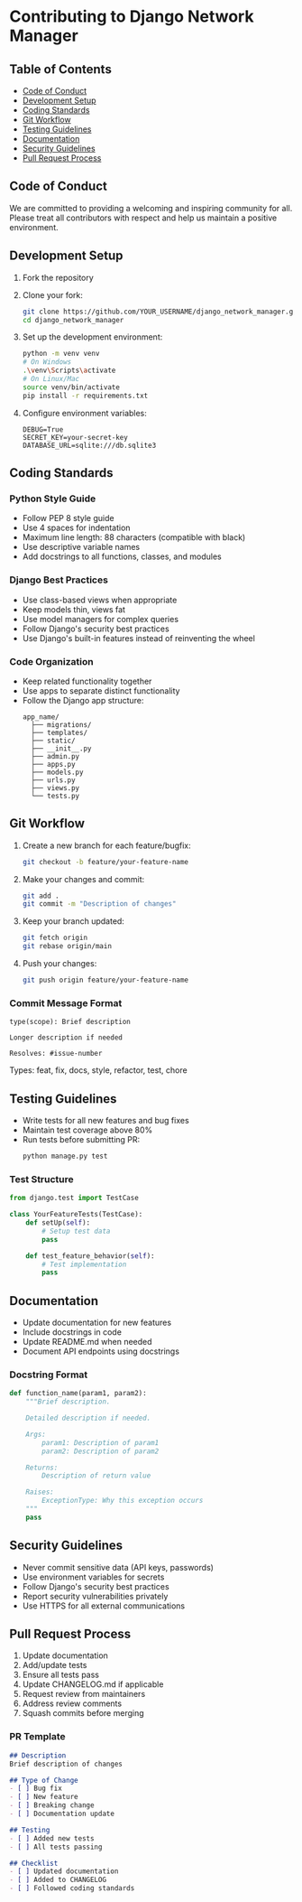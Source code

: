 # Contributing to Django Network Manager

## Table of Contents
- [Code of Conduct](#code-of-conduct)
- [Development Setup](#development-setup)
- [Coding Standards](#coding-standards)
- [Git Workflow](#git-workflow)
- [Testing Guidelines](#testing-guidelines)
- [Documentation](#documentation)
- [Security Guidelines](#security-guidelines)
- [Pull Request Process](#pull-request-process)

## Code of Conduct

We are committed to providing a welcoming and inspiring community for all. Please treat all contributors with respect and help us maintain a positive environment.

## Development Setup

1. Fork the repository
2. Clone your fork:
   ```bash
   git clone https://github.com/YOUR_USERNAME/django_network_manager.git
   cd django_network_manager
   ```

3. Set up the development environment:
   ```bash
   python -m venv venv
   # On Windows
   .\venv\Scripts\activate
   # On Linux/Mac
   source venv/bin/activate
   pip install -r requirements.txt
   ```

4. Configure environment variables:
   ```env
   DEBUG=True
   SECRET_KEY=your-secret-key
   DATABASE_URL=sqlite:///db.sqlite3
   ```

## Coding Standards

### Python Style Guide
- Follow PEP 8 style guide
- Use 4 spaces for indentation
- Maximum line length: 88 characters (compatible with black)
- Use descriptive variable names
- Add docstrings to all functions, classes, and modules

### Django Best Practices
- Use class-based views when appropriate
- Keep models thin, views fat
- Use model managers for complex queries
- Follow Django's security best practices
- Use Django's built-in features instead of reinventing the wheel

### Code Organization
- Keep related functionality together
- Use apps to separate distinct functionality
- Follow the Django app structure:
  ```
  app_name/
    ├── migrations/
    ├── templates/
    ├── static/
    ├── __init__.py
    ├── admin.py
    ├── apps.py
    ├── models.py
    ├── urls.py
    ├── views.py
    └── tests.py
  ```

## Git Workflow

1. Create a new branch for each feature/bugfix:
   ```bash
   git checkout -b feature/your-feature-name
   ```

2. Make your changes and commit:
   ```bash
   git add .
   git commit -m "Description of changes"
   ```

3. Keep your branch updated:
   ```bash
   git fetch origin
   git rebase origin/main
   ```

4. Push your changes:
   ```bash
   git push origin feature/your-feature-name
   ```

### Commit Message Format
```
type(scope): Brief description

Longer description if needed

Resolves: #issue-number
```

Types: feat, fix, docs, style, refactor, test, chore

## Testing Guidelines

- Write tests for all new features and bug fixes
- Maintain test coverage above 80%
- Run tests before submitting PR:
  ```bash
  python manage.py test
  ```

### Test Structure
```python
from django.test import TestCase

class YourFeatureTests(TestCase):
    def setUp(self):
        # Setup test data
        pass

    def test_feature_behavior(self):
        # Test implementation
        pass
```

## Documentation

- Update documentation for new features
- Include docstrings in code
- Update README.md when needed
- Document API endpoints using docstrings

### Docstring Format
```python
def function_name(param1, param2):
    """Brief description.

    Detailed description if needed.

    Args:
        param1: Description of param1
        param2: Description of param2

    Returns:
        Description of return value

    Raises:
        ExceptionType: Why this exception occurs
    """
    pass
```

## Security Guidelines

- Never commit sensitive data (API keys, passwords)
- Use environment variables for secrets
- Follow Django's security best practices
- Report security vulnerabilities privately
- Use HTTPS for all external communications

## Pull Request Process

1. Update documentation
2. Add/update tests
3. Ensure all tests pass
4. Update CHANGELOG.md if applicable
5. Request review from maintainers
6. Address review comments
7. Squash commits before merging

### PR Template
```markdown
## Description
Brief description of changes

## Type of Change
- [ ] Bug fix
- [ ] New feature
- [ ] Breaking change
- [ ] Documentation update

## Testing
- [ ] Added new tests
- [ ] All tests passing

## Checklist
- [ ] Updated documentation
- [ ] Added to CHANGELOG
- [ ] Followed coding standards
```